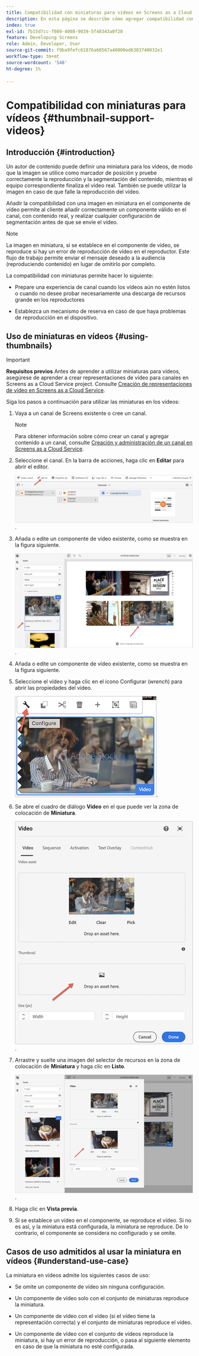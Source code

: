 ```yaml
---
title: Compatibilidad con miniaturas para vídeos en Screens as a Cloud Service
description: En esta página se describe cómo agregar compatibilidad con miniaturas para vídeos en Screens as a Cloud Service.
index: true
exl-id: 7b15d7cc-f089-4008-9039-5f48343a0f20
feature: Developing Screens
role: Admin, Developer, User
source-git-commit: f9ba9fefc61876a60567a40000ed6303740032e1
workflow-type: tm+mt
source-wordcount: '548'
ht-degree: 1%

---
```


# Compatibilidad con miniaturas para vídeos {#thumbnail-support-videos}

## Introducción {#introduction}

Un autor de contenido puede definir una miniatura para los vídeos, de modo que la imagen se utilice como marcador de posición y pruebe correctamente la reproducción y la segmentación del contenido, mientras el equipo correspondiente finaliza el vídeo real. También se puede utilizar la imagen en caso de que falle la reproducción del vídeo.

Añadir la compatibilidad con una imagen en miniatura en el componente de vídeo permite al cliente añadir correctamente un componente válido en el canal, con contenido real, y realizar cualquier configuración de segmentación antes de que se envíe el vídeo.

>[!NOTE]
>La imagen en miniatura, si se establece en el componente de vídeo, se reproduce si hay un error de reproducción de vídeo en el reproductor. Este flujo de trabajo permite enviar el mensaje deseado a la audiencia (reproduciendo contenido) en lugar de omitirlo por completo.

La compatibilidad con miniaturas permite hacer lo siguiente:

* Prepare una experiencia de canal cuando los vídeos aún no estén listos o cuando no desee probar necesariamente una descarga de recursos grande en los reproductores

* Establezca un mecanismo de reserva en caso de que haya problemas de reproducción en el dispositivo.

## Uso de miniaturas en vídeos {#using-thumbnails}

>[!IMPORTANT]
>**Requisitos previos**
>Antes de aprender a utilizar miniaturas para vídeos, asegúrese de aprender a crear representaciones de vídeo para canales en Screens as a Cloud Service project. Consulte [Creación de representaciones de vídeo en Screens as a Cloud Service](/help/screens-cloud/configuring/creating-screens-video-renditions-cloud-service.md).

Siga los pasos a continuación para utilizar las miniaturas en los vídeos:

1. Vaya a un canal de Screens existente o cree un canal.

   >[!NOTE]
   >Para obtener información sobre cómo crear un canal y agregar contenido a un canal, consulte [Creación y administración de un canal en Screens as a Cloud Service](https://experienceleague.adobe.com/docs/experience-manager-cloud-service/content/screens-as-cloud-service/create-content/creating-channels-screens-cloud.html).

1. Seleccione el canal. En la barra de acciones, haga clic en **Editar** para abrir el editor.


   ![Botón Editar en la barra de acciones](/help/screens-cloud/using-core-product-features/assets/thumbnail-1.png).

1. Añada o edite un componente de vídeo existente, como se muestra en la figura siguiente.

   ![Imagen resaltada de un recurso de vídeo](/help/screens-cloud/using-core-product-features/assets/thumbnail-2.png).

1. Añada o edite un componente de vídeo existente, como se muestra en la figura siguiente.

1. Seleccione el vídeo y haga clic en el icono Configurar (*wrench*) para abrir las propiedades del vídeo.

   ![Imagen del recurso de vídeo seleccionado con una flecha que señala al icono Configurar y que se representa como una llave inglesa. en la barra de herramientas ](/help/screens-cloud/using-core-product-features/assets/thumbnail-3.png).

1. Se abre el cuadro de diálogo **Vídeo** en el que puede ver la zona de colocación de **Miniatura**.

   ![Cuadro de diálogo de vídeo que muestra la imagen del recurso de vídeo y el cuadro desplegable Miniatura](/help/screens-cloud/using-core-product-features/assets/thumbnail-4.png).

1. Arrastre y suelte una imagen del selector de recursos en la zona de colocación de **Miniatura** y haga clic en **Listo**.

   ![Selector de imagen de recurso mostrado detrás del cuadro de diálogo Vídeo con recurso de imagen mostrado en el cuadro desplegable Miniatura](/help/screens-cloud/using-core-product-features/assets/thumbnail-5.png).

1. Haga clic en **Vista previa**.

1. Si se establece un vídeo en el componente, se reproduce el vídeo. Si no es así, y la miniatura está configurada, la miniatura se reproduce. De lo contrario, el componente se considera no configurado y se omite.

## Casos de uso admitidos al usar la miniatura en vídeos {#understand-use-case}

La miniatura en vídeos admite los siguientes casos de uso:

* Se omite un componente de vídeo sin ninguna configuración.

* Un componente de vídeo solo con el conjunto de miniaturas reproduce la miniatura.

* Un componente de vídeo con el vídeo (si el vídeo tiene la representación correcta) y el conjunto de miniaturas reproduce el vídeo.

* Un componente de vídeo con el conjunto de vídeos reproduce la miniatura, si hay un error de reproducción, o pasa al siguiente elemento en caso de que la miniatura no esté configurada.
